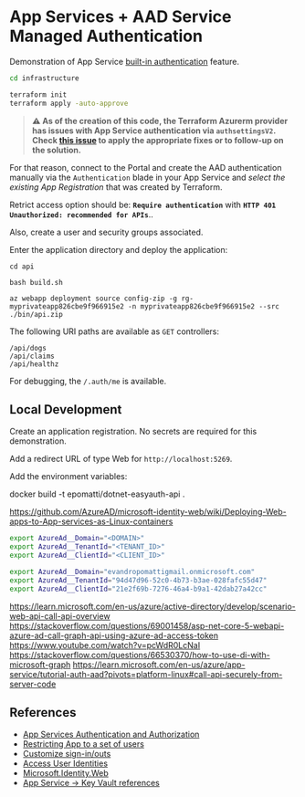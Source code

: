 # App Services + AAD Service Managed Authentication

Demonstration of App Service [built-in authentication](https://learn.microsoft.com/en-us/azure/app-service/overview-authentication-authorization) feature.

```sh
cd infrastructure

terraform init
terraform apply -auto-approve
```

> **⚠️ As of the creation of this code, the Terraform Azurerm provider has issues with App Service authentication via `authsettingsV2`. Check [this issue](https://github.com/hashicorp/terraform-provider-azurerm/issues/20913) to apply the appropriate fixes or to follow-up on the solution.**

For that reason, connect to the Portal and create the AAD authentication manually via the `Authentication` blade in your App Service and _select the existing App Registration_ that was created by Terraform.

Retrict access option should be: **`Require authentication`** with **`HTTP 401 Unauthorized: recommended for APIs`**..

Also, create a user and security groups associated.

Enter the application directory and deploy the application:

```
cd api

bash build.sh

az webapp deployment source config-zip -g rg-myprivateapp826cbe9f966915e2 -n myprivateapp826cbe9f966915e2 --src ./bin/api.zip
```

The following URI paths are available as `GET` controllers:

```
/api/dogs
/api/claims
/api/healthz
```

For debugging, the `/.auth/me` is available.

## Local Development

Create an application registration. No secrets are required for this demonstration.

Add a redirect URL of type Web for `http://localhost:5269`.

Add the environment variables:

docker build -t epomatti/dotnet-easyauth-api .

https://github.com/AzureAD/microsoft-identity-web/wiki/Deploying-Web-apps-to-App-services-as-Linux-containers

```sh
export AzureAd__Domain="<DOMAIN>"
export AzureAd__TenantId="<TENANT_ID>"
export AzureAd__ClientId="<CLIENT_ID>"

export AzureAd__Domain="evandropomattigmail.onmicrosoft.com"
export AzureAd__TenantId="94d47d96-52c0-4b73-b3ae-028fafc55d47"
export AzureAd__ClientId="21e2f69b-7276-46a4-b9a1-42dab27a42cc"
```

https://learn.microsoft.com/en-us/azure/active-directory/develop/scenario-web-api-call-api-overview
https://stackoverflow.com/questions/69001458/asp-net-core-5-webapi-azure-ad-call-graph-api-using-azure-ad-access-token
https://www.youtube.com/watch?v=pcWdR0LcNaI
https://stackoverflow.com/questions/66530370/how-to-use-di-with-microsoft-graph
https://learn.microsoft.com/en-us/azure/app-service/tutorial-auth-aad?pivots=platform-linux#call-api-securely-from-server-code

## References

- [App Services Authentication and Authorization](https://learn.microsoft.com/en-us/azure/app-service/overview-authentication-authorization)
- [Restricting App to a set of users](https://learn.microsoft.com/en-us/azure/active-directory/develop/howto-restrict-your-app-to-a-set-of-users)
- [Customize sign-in/outs](https://learn.microsoft.com/en-us/azure/app-service/configure-authentication-customize-sign-in-out)
- [Access User Identities](https://learn.microsoft.com/en-us/azure/app-service/configure-authentication-user-identities)
- [Microsoft.Identity.Web](https://github.com/AzureAD/microsoft-identity-web/wiki/1.2.0#integration-with-azure-app-services-authentication-of-web-apps-running-with-microsoftidentityweb)
- [App Service -> Key Vault references](https://learn.microsoft.com/en-us/azure/app-service/app-service-key-vault-references?tabs=azure-cli)
